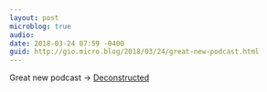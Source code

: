 ```yaml
---
layout: post
microblog: true
audio: 
date: 2018-03-24 07:59 -0400
guid: http://gio.micro.blog/2018/03/24/great-new-podcast.html
---
```

Great new podcast -> [Deconstructed](https://overcast.fm/+MIPymicmA)
